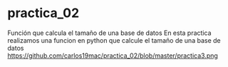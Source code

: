 # practica_02
Función que calcula el tamaño de una base de datos
En esta  practica  realizamos una funcion en python  que calcule  el tamaño de  una base de datos
https://github.com/carlos19mac/practica_02/blob/master/practica3.png
